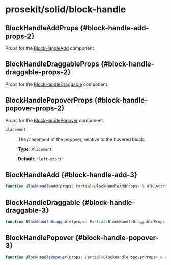 # prosekit/solid/block-handle

## BlockHandleAddProps {#block-handle-add-props-2}

Props for the [BlockHandleAdd](block-handle.md#block-handle-add-3) component.

## BlockHandleDraggableProps {#block-handle-draggable-props-2}

Props for the [BlockHandleDraggable](block-handle.md#block-handle-draggable-3) component.

## BlockHandlePopoverProps {#block-handle-popover-props-2}

Props for the [BlockHandlePopover](block-handle.md#block-handle-popover-3) component.

<dl>

<dt>

`placement`

</dt>

<dd>

The placement of the popover, relative to the hovered block.

**Type**: `Placement`

**Default**: `"left-start"`

</dd>

</dl>

## BlockHandleAdd {#block-handle-add-3}

```ts
function BlockHandleAdd(props: Partial<BlockHandleAddProps> & HTMLAttributes<BlockHandleAdd>): Element
```

## BlockHandleDraggable {#block-handle-draggable-3}

```ts
function BlockHandleDraggable(props: Partial<BlockHandleDraggableProps> & HTMLAttributes<BlockHandleDraggable>): Element
```

## BlockHandlePopover {#block-handle-popover-3}

```ts
function BlockHandlePopover(props: Partial<BlockHandlePopoverProps> & HTMLAttributes<BlockHandlePopover>): Element
```
